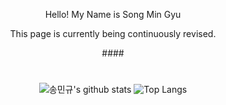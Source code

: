 <div align="center">

<p>
  Hello! My Name is Song Min Gyu
 </p>
  <p>
  This page is currently being continuously revised.
</p>
  <!--<img src="https://img.shields.io/badge/Notion-b4f5bd?style=flat&logo=Notion&logoColor=black"/>&nbsp;&nbsp;<img src="https://img.shields.io/badge/GitHub-gray?style=flat&logo=GitHub&logoColor=black"/>&nbsp;&nbsp;<img src="https://img.shields.io/badge/Git-blue?style=flat&logo=Git&logoColor=F05032"/>-->
####
  
  #
![송민규's github stats](https://github-readme-stats.vercel.app/api?username=SongMinGyu0506&show_icons=true&theme=tokyonight)
![Top Langs](https://github-readme-stats.vercel.app/api/top-langs/?username=SongMinGyu0506&layout=compact&theme=tokyonight)

</div>

